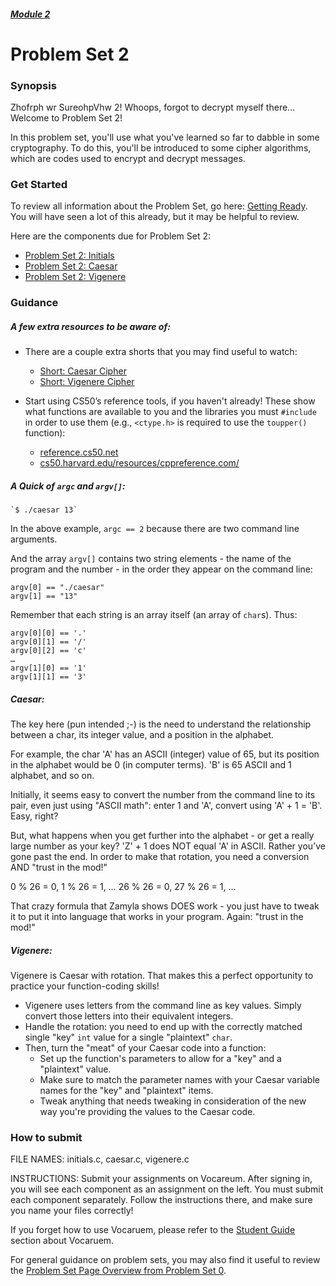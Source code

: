 ##### [Module 2](../..)

# Problem Set 2 

### Synopsis

Zhofrph wr SureohpVhw 2! Whoops, forgot to decrypt myself there... Welcome to Problem Set 2!

In this problem set, you'll use what you've learned so far to dabble in some cryptography. To do this, you'll be introduced to some cipher algorithms, which are codes used to encrypt and decrypt messages. 

### Get Started

To review all information about the Problem Set, go here: <a href="http://cdn.cs50.net/2015/fall/psets/2/pset2/pset2.html#getting_ready" target="_blank">Getting Ready</a>. You will have seen a lot of this already, but it may be helpful to review.

Here are the components due for Problem Set 2:
* <a href="http://cdn.cs50.net/2015/fall/psets/2/pset2/pset2.html#initializing" target="_blank">Problem Set 2: Initials</a>
* <a href="http://cdn.cs50.net/2015/fall/psets/2/pset2/pset2.html#hail_caesar" target="_blank">Problem Set 2: Caesar</a>
* <a href="http://cdn.cs50.net/2015/fall/psets/2/pset2/pset2.html#parlez_vous_français" target="_blank">Problem Set 2: Vigenere</a>

### Guidance

##### A few extra resources to be aware of:

* There are a couple extra shorts that you may find useful to watch:
  * <a href="https://www.youtube.com/watch?v=36xNpbosfTY&index=11&list=PLhQjrBD2T380dhmG9KMjsOQogweyjEeVQ" target="_blank">Short: Caesar Cipher</a>
  * <a href="https://www.youtube.com/watch?v=9zASwVoshiM&index=54&list=PLhQjrBD2T380dhmG9KMjsOQogweyjEeVQ" target="_blank">Short: Vigenere Cipher</a>

* Start using CS50’s reference tools, if you haven't already! These show what functions are available to you and the libraries you must `#include` in order to use them (e.g., `<ctype.h>` is required to use the `toupper()` function):
  * <a href="https://reference.cs50.net" target="_blank">reference.cs50.net</a>
  * <a href="https://cs50.harvard.edu/resources/cppreference.com/" target="_blank">cs50.harvard.edu/resources/cppreference.com/</a>


##### A Quick of `argc` and `argv[]`:

```
`$ ./caesar 13`
```

In the above example, `argc == 2` because there are two command line arguments.


And the array `argv[]` contains two string elements - the name of the program and the number - in the order they appear on the command line:
````
argv[0] == "./caesar"
argv[1] == "13"
````

Remember that each string is an array itself (an array of `char`s). Thus:
````
argv[0][0] == '.'
argv[0][1] == '/'
argv[0][2] == 'c'
…
argv[1][0] == '1'
argv[1][1] == '3'
````

##### Caesar:
The key here (pun intended ;-) is the need to understand the relationship between a char, its integer value, and a position in the alphabet.

For example, the char 'A' has an ASCII (integer) value of 65, but its position in the alphabet would be 0 (in computer terms). 'B' is 65 ASCII and 1 alphabet, and so on.

Initially, it seems easy to convert the number from the command line to its pair, even just using "ASCII math": enter 1 and 'A', convert using 'A' + 1 = 'B'. Easy, right?

But, what happens when you get further into the alphabet - or get a really large number as your key? 'Z' + 1 does NOT equal 'A' in ASCII. Rather you’ve gone past the end. In order to make that rotation, you need a conversion AND "trust in the mod!"

0 % 26 = 0, 1 % 26 = 1, … 26 % 26 = 0, 27 % 26 = 1, …

That crazy formula that Zamyla shows DOES work - you just have to tweak it to put it into language that works in your program. Again: "trust in the mod!"

##### Vigenere:
Vigenere is Caesar with rotation. That makes this a perfect opportunity to practice your function-coding skills!
* Vigenere uses letters from the command line as key values. Simply convert those letters into their equivalent integers.
* Handle the rotation: you need to end up with the correctly matched single "key" `int` value for a single "plaintext" `char`.
* Then, turn the "meat" of your Caesar code into a function:
  * Set up the function's parameters to allow for a "key" and a "plaintext" value.
  * Make sure to match the parameter names with your Caesar variable names for the "key" and "plaintext" items.
  * Tweak anything that needs tweaking in consideration of the new way you're providing the values to the Caesar code.


### How to submit 
FILE NAMES: initials.c, caesar.c, vigenere.c

INSTRUCTIONS: Submit your assignments on Vocareum. After signing in, you will see each component as an assignment on the left. You must submit each component separately. Follow the instructions there, and make sure you name your files correctly!

If you forget how to use Vocaruem, please refer to the <a href="https://docs.google.com/document/d/19HIMxU_RtVV0PcGpuL71KmAoQh-KTgyPGpWWLcmwo58/edit?usp=sharing" target="_blank">Student Guide</a> section about Vocaruem.

For general guidance on problem sets, you may also find it useful to review the <a  href="../../../../../module0/materials/problem-set/README.md" target="_blank">Problem Set Page Overview from Problem Set 0</a>.
